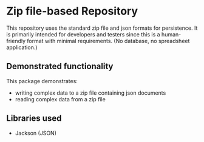 Zip file-based Repository
=

This repository uses the standard zip file and json formats for persistence.
It is primarily intended for developers and testers since this is a human-friendly
format with minimal requirements. (No database, no spreadsheet application.)

Demonstrated functionality
-

This package demonstrates:

- writing complex data to a zip file containing json documents
- reading complex data from a zip file

Libraries used
-

- Jackson (JSON)